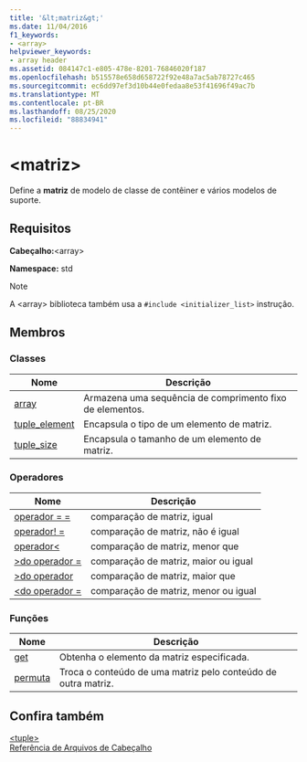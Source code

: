 ```yaml
---
title: '&lt;matriz&gt;'
ms.date: 11/04/2016
f1_keywords:
- <array>
helpviewer_keywords:
- array header
ms.assetid: 084147c1-e805-478e-8201-76846020f187
ms.openlocfilehash: b515578e658d658722f92e48a7ac5ab78727c465
ms.sourcegitcommit: ec6dd97ef3d10b44e0fedaa8e53f41696f49ac7b
ms.translationtype: MT
ms.contentlocale: pt-BR
ms.lasthandoff: 08/25/2020
ms.locfileid: "88834941"
---
```

# <a name="ltarraygt"></a>&lt;matriz&gt;

Define a **matriz** de modelo de classe de contêiner e vários modelos de suporte.

## <a name="requirements"></a>Requisitos

**Cabeçalho:**\<array>

**Namespace:** std

> [!NOTE]
> A \<array> biblioteca também usa a `#include <initializer_list>` instrução.

## <a name="members"></a>Membros

### <a name="classes"></a>Classes

|Nome|Descrição|
|-|-|
|[array](../standard-library/array-class-stl.md)|Armazena uma sequência de comprimento fixo de elementos.|
|[tuple_element](../standard-library/tuple-element-class-tuple.md)|Encapsula o tipo de um elemento de matriz.|
|[tuple_size](../standard-library/tuple-size-class-tuple.md)|Encapsula o tamanho de um elemento de matriz.|

### <a name="operators"></a>Operadores

|Nome|Descrição|
|-|-|
|[operador = =](../standard-library/array-operators.md#op_eq_eq)|comparação de matriz, igual|
|[operador! =](../standard-library/array-operators.md#op_neq)|comparação de matriz, não é igual|
|[operador\<](../standard-library/array-operators.md#op_lt)|comparação de matriz, menor que|
|[>do operador =](../standard-library/array-operators.md#op_gt_eq)|comparação de matriz, maior ou igual|
|[>do operador ](../standard-library/array-operators.md#op_gt)|comparação de matriz, maior que|
|[<do operador =](../standard-library/array-operators.md#op_lt_eq)|comparação de matriz, menor ou igual|

### <a name="functions"></a>Funções

|Nome|Descrição|
|-|-|
|[get](../standard-library/array-functions.md#get)|Obtenha o elemento da matriz especificada.|
|[permuta](../standard-library/array-functions.md#swap)|Troca o conteúdo de uma matriz pelo conteúdo de outra matriz.|

## <a name="see-also"></a>Confira também

[\<tuple>](../standard-library/tuple.md)\
[Referência de Arquivos de Cabeçalho](../standard-library/cpp-standard-library-header-files.md)
